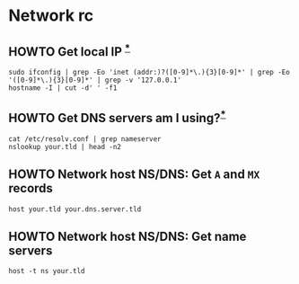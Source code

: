 # Network rc

## HOWTO Get local IP <sup>[*][4031451098]</sup>

    sudo ifconfig | grep -Eo 'inet (addr:)?([0-9]*\.){3}[0-9]*' | grep -Eo '([0-9]*\.){3}[0-9]*' | grep -v '127.0.0.1'
    hostname -I | cut -d' ' -f1

[4031451098]: https://stackoverflow.com/questions/13322485/how-to-get-the-primary-ip-address-of-the-local-machine-on-linux-and-os-x

## HOWTO Get DNS servers am I using?<sup>[*][782596962]</sup>

    cat /etc/resolv.conf | grep nameserver
    nslookup your.tld | head -n2

[782596962]: https://unix.stackexchange.com/questions/28941/what-dns-servers-am-i-using

## HOWTO Network host NS/DNS: Get `A` and `MX` records

    host your.tld your.dns.server.tld

## HOWTO Network host NS/DNS: Get name servers

    host -t ns your.tld
